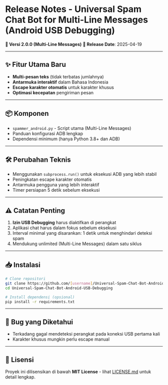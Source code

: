# Release Notes - Universal Spam Chat Bot for Multi-Line Messages (Android USB Debugging)

**🚀 Versi 2.0.0 (Multi-Line Messages)**
**📅 Release Date**: 2025-04-19

---

## ✨ Fitur Utama Baru

- **Multi-pesan teks** (tidak terbatas jumlahnya)
- **Antarmuka interaktif** dalam Bahasa Indonesia
- **Escape karakter otomatis** untuk karakter khusus
- **Optimasi kecepatan** pengiriman pesan

---

## 📦 Komponen

- `spammer_android.py` - Script utama (Multi-Line Messages)
- Panduan konfigurasi ADB lengkap
- Dependensi minimum (hanya Python 3.8+ dan ADB)

---

## 🛠️ Perubahan Teknis

- Menggunakan `subprocess.run()` untuk eksekusi ADB yang lebih stabil
- Peningkatan escape karakter otomatis
- Antarmuka pengguna yang lebih interaktif
- Timer persiapan 5 detik sebelum eksekusi

---

## ⚠️ Catatan Penting

1. **Izin USB Debugging** harus diaktifkan di perangkat
2. Aplikasi chat harus dalam fokus sebelum eksekusi
3. Interval minimal yang disarankan: 1 detik untuk menghindari deteksi spam
4. Mendukung unlimited (Multi-Line Messages) dalam satu siklus

---

## 📥 Instalasi

```bash
# Clone repositori
git clone https://github.com/[username]/Universal-Spam-Chat-Bot-Android-USB-Debugging.git
cd Universal-Spam-Chat-Bot-Android-USB-Debugging

# Install dependensi (opsional)
pip install -r requirements.txt
```

---

## 🐛 Bug yang Diketahui

- Terkadang gagal mendeteksi perangkat pada koneksi USB pertama kali
- Karakter khusus mungkin perlu escape manual

---

## 📜 Lisensi

Proyek ini dilisensikan di bawah **MIT License** - lihat [LICENSE.md]() untuk detail lengkap.
